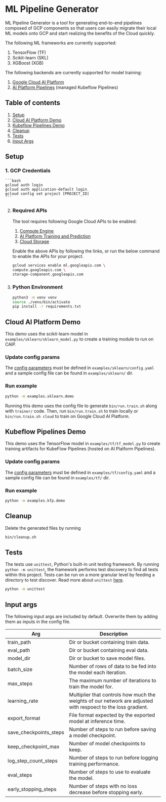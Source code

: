 # ML Pipeline Generator
ML Pipeline Generator is a tool for generating end-to-end pipelines composed of GCP components so that users can easily migrate their local ML models onto GCP and start realizing the benefits of the Cloud quickly. 

The following ML frameworks are currently supported:
1. TensorFlow (TF)
1. Scikit-learn (SKL)
1. XGBoost (XGB)

The following backends are currently supported for model training:
1. [Google Cloud AI Platform](https://cloud.google.com/ai-platform) 
1. [AI Platform Pipelines](https://cloud.google.com/ai-platform/pipelines/docs) (managed Kubeflow Pipelines)

## Table of contents
1. [Setup](#setup)
1. [Cloud AI Platform Demo](#cloud-ai-platform-demo)
1. [Kubeflow Pipelines Demo](#kubeflow-pipelines-demo)
1. [Cleanup](#cleanup)
1. [Tests](#tests)
1. [Input Args](#input-args)

## Setup
### 1. GCP Credentials

    ```bash
    gcloud auth login
    gcloud auth application-default login
    gcloud config set project [PROJECT_ID]
    ```

2. ### Required APIs

    The tool requires following Google Cloud APIs to be enabled: 
    1. [Compute Engine](https://console.cloud.google.com/apis/api/compute.googleapis.com)
    1. [AI Platform Training and Prediction](https://console.cloud.google.com/apis/api/ml.googleapis.com)
    1. [Cloud Storage](https://console.cloud.google.com/apis/api/storage-component.googleapis.com)

    Enable the above APIs by following the links, or run the below command to enable the APIs for your project.

    ```bash
    gcloud services enable ml.googleapis.com \
    compute.googleapis.com \
    storage-component.googleapis.com
    ```

1. ### Python Environment
    ```bash
    python3 -m venv venv
    source ./venv/bin/activate
    pip install -r requirements.txt
    ```

## Cloud AI Platform Demo
This demo uses the scikit-learn model in `examples/sklearn/sklearn_model.py` to
create a training module to run on CAIP. 

### Update config params <a name="caip-update-config"></a>

The [config parameters](#input-args) must be defined in `examples/sklearn/config.yaml` and a sample config file can be found in `examples/sklearn/` dir.

### Run example <a name="caip-run-demo"></a>

```bash
python -m examples.sklearn.demo
```

Running this demo uses the config file to generate `bin/run.train.sh` along
with `trainer/` code. Then, run `bin/run.train.sh` to train locally or
`bin/run.train.sh cloud` to train on Google Cloud AI Platform.

## Kubeflow Pipelines Demo
This demo uses the TensorFlow model in `examples/tf/tf_model.py` to
create training artifacts for KubeFlow Pipelines (hosted on AI Platform Pipelines). 

### Update config params <a name="kfp-update-config"></a>

The [config parameters](#input-args) must be defined in `examples/tf/config.yaml` and a sample config file can be found in `examples/tf/` dir.

### Run example <a name="kfp-run-demo"></a>

```bash
python -m examples.kfp.demo
```

## Cleanup
Delete the generated files by running 
```bash
bin/cleanup.sh
```

## Tests
The tests use `unittest`, Python's built-in unit testing framework. By running
`python -m unittest`, the framework performs test discovery to find all tests
within this project. Tests can be run on a more granular level by feeding a
directory to test discover. Read more about `unittest`
[here](https://docs.python.org/3/library/unittest.html).

```bash
python -m unittest
```
## Input args
The following input args are included by default. Overwrite them by adding them
as inputs in the config file.

| Arg | Description |
| ------------- | ----- |
| train_path| Dir or bucket containing train data.|
| eval_path | Dir or bucket containing eval data.|
| model_dir | Dir or bucket to save model files. |
| batch_size | Number of rows of data to be fed into the model each iteration. |
| max_steps | The maximum number of iterations to train the model for. |
| learning_rate| Multiplier that controls how much the weights of our network are adjusted with respoect to the loss gradient.|
| export_format | File format expected by the exported model at inference time. |
| save_checkpoints_steps | Number of steps to run before saving a model checkpoint. |
| keep_checkpoint_max | Number of model checkpoints to keep. |
| log_step_count_steps | Number of steps to run before logging training performance. |
| eval_steps | Number of steps to use to evaluate the model. |
| early_stopping_steps | Number of steps with no loss decrease before stopping early. |
